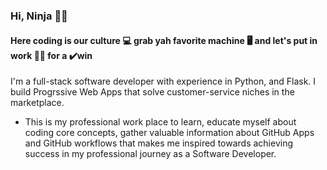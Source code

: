 ### Hi, Ninja 🥷👋
#### Here coding is our culture 💻 grab yah favorite machine 🖥️ and let's put in work 🧑‍💻 for a ✔️win

<!--
**KyleGichez/KyleGichez** is a ✨ _special_ ✨ repository because its `README.md` (this file) appears on your GitHub profile.

Here are some ideas to get you started:

- 🔭 I’m currently working on ...
- 🌱 I’m currently learning ...
- 👯 I’m looking to collaborate on ...
- 🤔 I’m looking for help with ...
- 💬 Ask me about ...
- 📫 How to reach me: ...
- 😄 Pronouns: ...
- ⚡ Fun fact: ...
-->
I'm a full-stack software developer with experience in Python, and Flask.
I build Progrssive Web Apps that solve customer-service niches in the marketplace.
- This is my professional work place to learn, educate myself about coding core concepts, gather valuable information about GitHub Apps and GitHub workflows that makes me inspired towards achieving success in my professional journey as a Software Developer.
